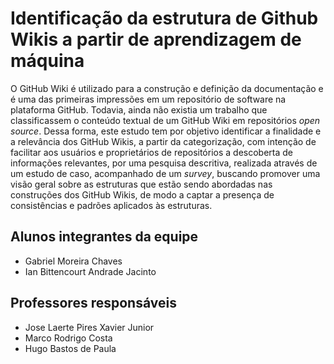 # Identificação da estrutura de Github Wikis a partir de aprendizagem de máquina

O  GitHub Wiki é utilizado para a construção e definição da documentação e é uma das primeiras impressões em um repositório de software na plataforma GitHub. Todavia, ainda não existia um trabalho que classificassem o conteúdo textual de um GitHub Wiki em repositórios _open source_. Dessa forma, este estudo tem por objetivo identificar a finalidade e a relevância dos GitHub Wikis, a partir da categorização, com intenção de facilitar aos usuários e proprietários de repositórios a descoberta de informações relevantes, por uma pesquisa descritiva, realizada através de um estudo de caso, acompanhado de um _survey_, buscando promover uma visão geral sobre as estruturas que estão sendo abordadas nas construções dos GitHub Wikis, de modo a captar a presença de consistências e padrões aplicados às estruturas.

## Alunos integrantes da equipe

- Gabriel Moreira Chaves
- Ian Bittencourt Andrade Jacinto

## Professores responsáveis

- Jose Laerte Pires Xavier Junior
- Marco Rodrigo Costa
- Hugo Bastos de Paula

<!-- ## Instruções de Replicação/Reprodução

Apresentar instruções de como o trabalho pode ser replicado/reproduzido. -->
